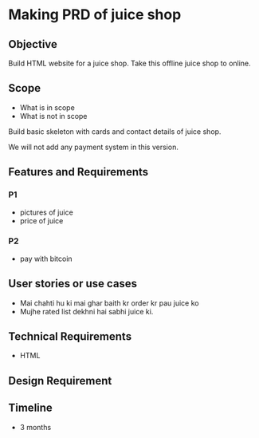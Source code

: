 # Making PRD of juice shop

## Objective

Build HTML website for a juice shop. Take this offline juice shop to online.

## Scope

- What is in scope
- What is not in scope

Build basic skeleton with cards and contact details of juice shop.

We will not add any payment system in this version.


## Features and Requirements

### P1
- pictures of juice
- price of juice

### P2
- pay with bitcoin


## User stories or use cases
- Mai chahti hu ki mai ghar baith kr order kr pau juice ko
- Mujhe rated list dekhni hai sabhi juice ki.

## Technical Requirements
-  HTML

## Design Requirement

## Timeline
- 3 months